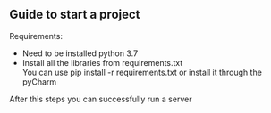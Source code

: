## Guide to start a project

Requirements:
* Need to be installed python 3.7
* Install all the libraries from requirements.txt<br>
You can use pip install -r requirements.txt or install it through the pyCharm


After this steps you can successfully run a server

